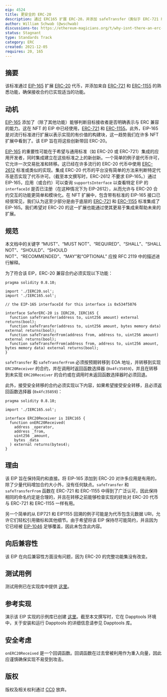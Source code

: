 ```yaml
---
eip: 4524
title: 更安全的 ERC-20
description: 通过 ERC165 扩展 ERC-20，并添加 safeTransfer（类似于 ERC-721 和 ERC-1155）
author: William Schwab (@wschwab)
discussions-to: https://ethereum-magicians.org/t/why-isnt-there-an-erc-for-safetransfer-for-erc20/7604
status: Stagnant
type: Standards Track
category: ERC
created: 2021-12-05
requires: 20, 165
---
```


## 摘要

该标准通过 [EIP-165](./eip-165.md) 扩展 [ERC-20](./erc-20.md) 代币，并添加来自 [ERC-721](./eip-721.md) 和 [ERC-1155](./eip-1155.md) 的熟悉功能，确保接收合约已实现适当的功能。

## 动机

[EIP-165](./eip-165.md) 添加了（除了其他功能）能够判断目标接收者是否明确表示与 ERC 兼容的能力。这在 NFT 的 EIP 中已经使用，[ERC-721](./eip-721.md) 和 [ERC-1155](./eip-1155.md)。此外，EIP-165 是对流行标准进行扩展以表示实现的有价值的构建块，这一趋势我们在许多 NFT 扩展中看到了。该 EIP 旨在将这些创新带回 ERC-20。

[EIP-165](./eip-165.md) 的重要性可能在于希望与通用标准（如 ERC-20 或 ERC-721）集成的应用开发者，同时集成建立在这些标准之上的新创新。一个简单的例子是代币许可，它允许一次交易批准和转移。这已经在许多流行的 ERC-20 代币中使用 [ERC-2612](./eip-2612.md) 标准或类似的实现。集成 ERC-20 代币的平台没有简单的方法来判断特定代币是否实现了代币许可。（截至本文撰写时，ERC-2612 不要求 EIP-165。）通过 EIP-165，应用（或合约）可以查询 `supportsInterface` 以查看特定 EIP 的 `interfaceId` 是否已注册（在这种情况下为 EIP-2612），从而允许与 ERC-20 合约交互的功能更简单和模块化。在 NFT 扩展中，包含带有标准的 EIP-165 接口已经很常见，我们认为这至少部分是由于底层的 [ERC-721](./eip-721.md) 和 [ERC-1155](./eip-1155.md) 标准集成了 EIP-165。我们希望对 ERC-20 的这一扩展也能通过使其更易于集成来帮助未来的扩展。

## 规范
本文档中的关键字 “MUST”、“MUST NOT”、“REQUIRED”、“SHALL”、“SHALL NOT”、“SHOULD”、“SHOULD NOT”、“RECOMMENDED”、“MAY”和“OPTIONAL” 应按 RFC 2119 中的描述进行解释。

为了符合该 EIP，ERC-20 兼容合约必须实现以下功能：
```solidity
pragma solidity 0.8.10;

import './IERC20.sol';
import './IERC165.sol';

// the EIP-165 interfaceId for this interface is 0x534f5876

interface SaferERC-20 is IERC20, IERC165 {
  function safeTransfer(address to, uint256 amount) external returns(bool);
  function safeTransfer(address to, uint256 amount, bytes memory data) external returns(bool);
  function safeTransferFrom(address from, address to, uint256 amount) external returns(bool);
  function safeTransferFrom(address from, address to, uint256 amount, bytes memory data) external returns(bool);
}
```
`safeTransfer` 和 `safeTransferFrom` 必须按预期转移到 EOA 地址，并转移到实现 `ERC20Receiver` 的合约，并在调用时返回函数选择器 (`0x4fc35859`)，并且在转移到未实现 `ERC20Receiver` 的合约或在调用时未返回函数选择器时必须回退。

此外，接受安全转移的合约必须实现以下内容，如果希望接受安全转移，且必须返回函数选择器 (`0x4fc35859`)：
```solidity
pragma solidity 0.8.10;

import './IERC165.sol';

interface ERC20Receiver is IERC165 {
  function onERC20Received(
    address _operator,
    address _from,
    uint256 _amount,
    bytes _data
  ) external returns(bytes4);
}
```

## 理由

该 EIP 旨在保持简约和直接。将 EIP-165 添加到 ERC-20 对许多应用是有用的，除了少量代码增加合约大小外，没有任何缺点。`safeTransfer` 和 `safeTransferFrom` 函数在 ERC-721 和 ERC-1155 中得到了广泛认可，因此保持相同的命名约定是合理的，并且在转移之前能够检查实现的好处对 ERC-20 代币与 ERC-721 和 ERC-1155 一样有用。

另一个简单的从 EIP721 和 EIP1155 回溯的例子可能是为代币包含元数据 URI，允许它们轻松引用徽标和其他细节。由于希望将该 EIP 保持尽可能简约，并且因为它已经被 [EIP-1046](./eip-1046.md) 足够覆盖，因此未包含此内容。

## 向后兼容性

该 EIP 在向后兼容性方面没有问题，因为 ERC-20 的完整功能集没有改变。

## 测试用例
测试用例已在实现库中提供 [这里](https://github.com/wschwab/SaferERC-20/blob/main/src/SaferERC-20.t.sol)。

## 参考实现
演示该 EIP 实现的示例库已创建 [这里](https://github.com/wschwab/SaferERC-20)。截至本文撰写时，它在 Dapptools 环境中，关于安装和运行 Dapptools 的详细信息请参见 Dapptools 库。

## 安全考虑

`onERC20Received` 是一个回调函数。回调函数在过去曾被利用作为重入向量，因此应谨慎确保实现不易受到攻击。

## 版权
版权及相关权利通过 [CC0](../LICENSE.md) 放弃。